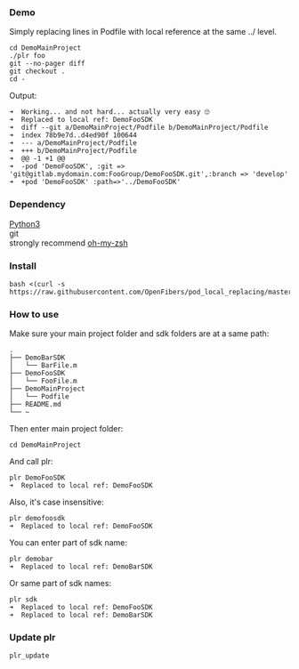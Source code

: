 ### Demo

Simply replacing lines in Podfile with local reference at the same ../ level.

```
cd DemoMainProject
./plr foo
git --no-pager diff
git checkout .
cd -
```

Output: 

```
➜  Working... and not hard... actually very easy 🙄
➜  Replaced to local ref: DemoFooSDK
➜  diff --git a/DemoMainProject/Podfile b/DemoMainProject/Podfile
➜  index 78b9e7d..d4ed90f 100644
➜  --- a/DemoMainProject/Podfile
➜  +++ b/DemoMainProject/Podfile
➜  @@ -1 +1 @@
➜  -pod 'DemoFooSDK', :git => 'git@gitlab.mydomain.com:FooGroup/DemoFooSDK.git',:branch => 'develop'
➜  +pod 'DemoFooSDK' :path=>'../DemoFooSDK'
```

### Dependency

[Python3](https://www.python.org/download/releases/3.0/)  
git  
strongly recommend [oh-my-zsh](https://github.com/robbyrussell/oh-my-zsh)  

### Install


```
bash <(curl -s https://raw.githubusercontent.com/OpenFibers/pod_local_replacing/master/easy_install.sh)
```

### How to use

Make sure your main project folder and sdk folders are at a same path:

```
.
├── DemoBarSDK
│   └── BarFile.m
├── DemoFooSDK
│   └── FooFile.m
├── DemoMainProject
│   └── Podfile
├── README.md
└── ~

```

Then enter main project folder:

```
cd DemoMainProject
```

And call plr:

```
plr DemoFooSDK
➜  Replaced to local ref: DemoFooSDK
```

Also, it's case insensitive:

```
plr demofoosdk
➜  Replaced to local ref: DemoFooSDK
```

You can enter part of sdk name:

```
plr demobar
➜  Replaced to local ref: DemoBarSDK
```

Or same part of sdk names:

```
plr sdk
➜  Replaced to local ref: DemoFooSDK
➜  Replaced to local ref: DemoBarSDK
```

### Update plr

```
plr_update
```